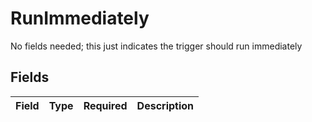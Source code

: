 # RunImmediately

No fields needed; this just indicates the trigger should run immediately


## Fields

| Field       | Type        | Required    | Description |
| ----------- | ----------- | ----------- | ----------- |